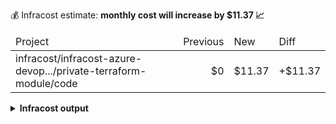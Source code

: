 
💰 Infracost estimate: **monthly cost will increase by $11.37 📈**
<table>
  <thead>
    <td>Project</td>
    <td>Previous</td>
    <td>New</td>
    <td>Diff</td>
  </thead>
  <tbody>
    <tr>
      <td>infracost/infracost-azure-devop.../private-terraform-module/code</td>
      <td align="right">$0</td>
      <td align="right">$11.37</td>
      <td>+$11.37</td>
    </tr>
  </tbody>
</table>

<details>
<summary><strong>Infracost output</strong></summary>

```
Project: infracost/infracost-azure-devops/examples/private-terraform-module/code

+ module.ec2_cluster.aws_instance.this[0]
  +$11.37

    + Instance usage (Linux/UNIX, on-demand, t2.micro)
      +$8.47

    + EC2 detailed monitoring
      +$2.10

    + root_block_device
    
        + Storage (general purpose SSD, gp2)
          +$0.80

Monthly cost change for infracost/infracost-azure-devops/examples/private-terraform-module/code
Amount:  +$11.37 ($0.00 → $11.37)

──────────────────────────────────
Key: ~ changed, + added, - removed

1 cloud resource was detected:
∙ 1 was estimated, 1 includes usage-based costs, see https://infracost.io/usage-file

Add cost estimates to your pull requests: https://infracost.io/cicd
```
</details>
